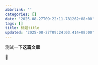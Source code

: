 ```yaml
---
abbrlink: ''
categories: []
date: '2025-08-27T09:22:11.781262+08:00'
tags: []
title: 标题title
updated: '2025-08-27T09:24:03.414+08:00'
---
```

测试一下**这篇文章**

🙂
